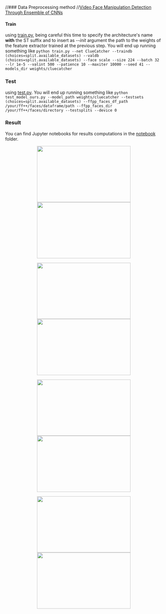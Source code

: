 //### Data Preprocessing method
//[Video Face Manipulation Detection Through Ensemble of CNNs](https://github.com/polimi-ispl/icpr2020dfdc/tree/master)

#### Train
using [train.py](train.py), being careful this time to specify the architecture's name **with** the ST suffix and to insert as *--init* argument the path to the weights of the feature extractor trained at the previous step. You will end up running something like `python train.py --net ClueCatcher --traindb (choices=split.available_datasets) --valdb (choices=split.available_datasets) --face scale --size 224 --batch 32 --lr 1e-5 --valint 500 --patience 10 --maxiter 10000 --seed 41 --models_dir weights/cluecatcher`

### Test 
using [test.py](test.py). You will end up running something like `python test_model_ours.py --model_path weights/cluecatcher --testsets (choices=split.available_datasets) --ffpp_faces_df_path /your/ff++/faces/dataframe/path --ffpp_faces_dir /your/ff++/faces/directory --testsplits --device 0`

### Result
You can find Jupyter notebooks for results computations in the [notebook](notebook) folder.

<p align='center'>
  <img src="demo/scoreid0_0002.gif" width="300" height='180'/>
  <img src="demo/scroeid0_id3_0002.gif" width="300" height='180'/>
</p>
<p align='center'>
  <img src="demo/scroeid0_id20_0002.gif"  width="300" height='180'/>
  <img src="demo/scroeid0_id23_0002.gif"  width="300" height='180'/>
</p>
<p align='center'>
  <img src="demo/scroeid38_0004.gif" width="300" height='180'/>
  <img src="demo/scroeid38_id23_0004.gif"  width="300" height='180'/>
</p>
<p align='center'>
  <img src="demo/scroeid38_id26_0004.gif" width="300" height='180'/>
  <img src="demo/scroeid38_id28_0004.gif" width="300" height='180'/>
</p>
